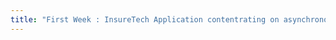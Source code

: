 ```yaml
---
title: "First Week : InsureTech Application contentrating on asynchronous and blocking feature of Kotlin"
---
```


